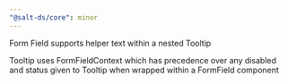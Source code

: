 ```yaml
---
"@salt-ds/core": minor
---
```


Form Field supports helper text within a nested Tooltip

Tooltip uses FormFieldContext which has precedence over any disabled and status given to Tooltip when wrapped within a FormField component
